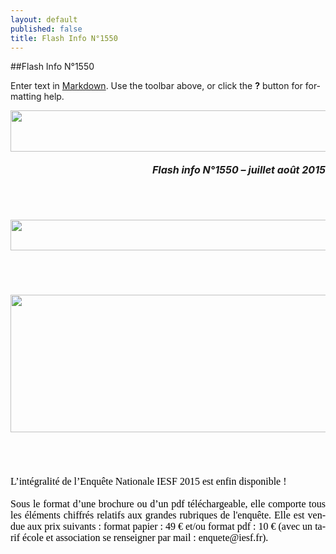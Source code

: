```yaml
---
layout: default
published: false
title: Flash Info N°1550
---
```



##Flash Info N°1550

Enter text in [Markdown](http://daringfireball.net/projects/markdown/). Use the toolbar above, or click the **?** button for formatting help.
<BODY LANG="fr-FR" LINK="#0000ff" DIR="LTR">
<P ALIGN=CENTER STYLE="margin-bottom: 0.19in"><IMG SRC="i_a38e37b5022502dd_html_348088e.jpg" NAME="Image 20" ALIGN=BOTTOM WIDTH=680 HEIGHT=66 BORDER=0></P>
<P ALIGN=RIGHT STYLE="margin-bottom: 0.19in"><FONT SIZE=3><I><B>Flash
info N°1550 – juillet août 2015</B></I></FONT></P>
<P ALIGN=CENTER STYLE="margin-bottom: 0.19in"><BR><BR>
</P>
<P ALIGN=CENTER STYLE="margin-bottom: 0.19in"><FONT COLOR="#000000"><IMG SRC="i_a38e37b5022502dd_html_d6d4507d.jpg" NAME="Image 2" ALIGN=BOTTOM WIDTH=680 HEIGHT=49 BORDER=0></FONT></P>
<P ALIGN=CENTER STYLE="margin-bottom: 0.19in"><BR><BR>
</P>
<P ALIGN=CENTER STYLE="margin-bottom: 0.19in"><FONT COLOR="#000000"><IMG SRC="i_a38e37b5022502dd_html_6a8b5609.jpg" NAME="Image 3" ALIGN=BOTTOM WIDTH=530 HEIGHT=220 BORDER=0></FONT></P>
<P ALIGN=CENTER STYLE="margin-bottom: 0.19in"><BR><BR>
</P>
<P ALIGN=JUSTIFY STYLE="margin-bottom: 0.19in"><FONT COLOR="#000000"><FONT FACE="Calibri, serif"><FONT SIZE=3>L’intégralité
de l’Enquête Nationale IESF 2015 est enfin disponible !</FONT></FONT></FONT></P>
<P ALIGN=JUSTIFY STYLE="margin-bottom: 0.19in"><FONT COLOR="#000000"><FONT FACE="Calibri, serif"><FONT SIZE=3>Sous
le format d’une brochure ou d’un pdf téléchargeable, elle
comporte tous les éléments chiffrés relatifs aux grandes rubriques
de l'enquête. Elle est vendue aux prix suivants : format papier : 49
€ et/ou format pdf : 10 € (avec un tarif école et association se
renseigner par mail : enquete@iesf.fr).</FONT></FONT></FONT></P>

